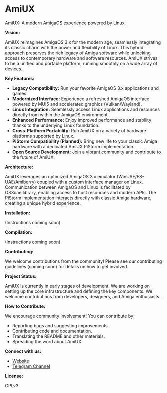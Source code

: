 # AmiUX
AmiUX: A modern AmigaOS experience powered by Linux.

**Vision:**

AmiUX reimagines AmigaOS 3.x for the modern age, seamlessly integrating its classic charm with the power and flexibility of Linux. This hybrid approach preserves the rich legacy of Amiga software while unlocking access to contemporary hardware and software resources. AmiUX strives to be a unified and portable platform, running smoothly on a wide array of devices.

**Key Features:**

* **Legacy Compatibility:**  Run your favorite AmigaOS 3.x applications and games.
* **Modernized Interface:** Experience a refreshed AmigaOS interface powered by MUI5 and accelerated graphics (Vulkan/Wayland).
* **Linux Integration:** Seamlessly access Linux applications and resources directly from within the AmigaOS environment.
* **Enhanced Performance:** Enjoy improved performance and stability thanks to the underlying Linux foundation.
* **Cross-Platform Portability:**  Run AmiUX on a variety of hardware platforms supported by Linux.
* **PiStorm Compatibility (Planned):**  Bring new life to your classic Amiga hardware with a dedicated AmiUX PiStorm implementation.
* **Open Source Development:**  Join a vibrant community and contribute to the future of AmiUX.

**Architecture:**

AmiUX leverages an optimized AmigaOS 3.x emulator (WinUAE/FS-UAE/Amiberry) coupled with a custom interface manager on Linux.  Communication between AmigaOS and Linux is facilitated by OS3uae.library, enabling access to host resources and modern APIs. The PiStorm implementation interacts directly with classic Amiga hardware, creating a unique hybrid experience.

**Installation:**

(Instructions coming soon)

**Compilation:**

(Instructions coming soon)

**Contributing:**

We welcome contributions from the community!  Please see our contributing guidelines (coming soon) for details on how to get involved.

**Project Status:**

AmiUX is currently in early stages of development. We are working on setting up the core infrastructure and defining the key components.  We welcome contributions from developers, designers, and Amiga enthusiasts.

**How to Contribute:**

We encourage community involvement!  You can contribute by:

* Reporting bugs and suggesting improvements.
* Contributing code and documentation.
* Translating the README and other materials.
* Spreading the word about AmiUX.

**Connect with us:**

* [Website](https://sites.google.com/view/aruxos/inicio?authuser=0 )
* [Telegram Channel]( https://t.me/+cArwmiO1IwZmOGM0 )

**License:**

GPLv3
